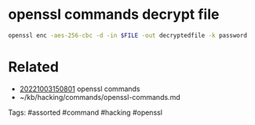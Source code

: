 # openssl commands decrypt file
```bash
openssl enc -aes-256-cbc -d -in $FILE -out decryptedfile -k password
```

# Related
- [20221003150801](/zet/20221003150801/README.md) openssl commands
- ~/kb/hacking/commands/openssl-commands.md

Tags:
    #assorted #command #hacking #openssl
